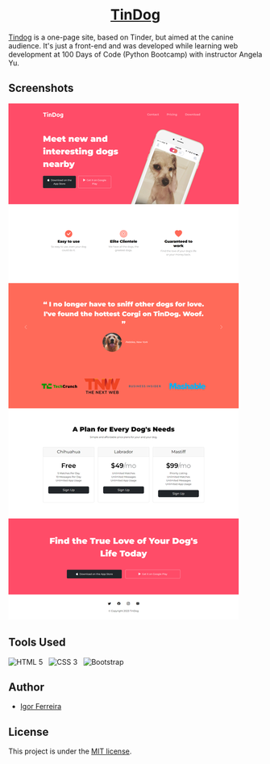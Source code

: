 <a href="https://ig0r-ferreira.github.io/tindog/" target="_blank"><h1 style="text-align: center;">TinDog</h1></a>

[Tindog](https://ig0r-ferreira.github.io/tindog/) is a one-page site, based on Tinder, but aimed at the canine audience. It's just a front-end and was developed while learning web development at 100 Days of Code (Python Bootcamp) with instructor Angela Yu.

## Screenshots

![Website screenshot](images/website.png)

## Tools Used

<img
    width="40px"
    src="https://cdn.jsdelivr.net/gh/devicons/devicon/icons/html5/html5-original.svg"
    alt="HTML 5"
/>
&nbsp;
<img
    width="40px"
    src="https://cdn.jsdelivr.net/gh/devicons/devicon/icons/css3/css3-original.svg"
    alt="CSS 3"
/>
&nbsp;
<img
    width="40px"
    src="https://cdn.jsdelivr.net/gh/devicons/devicon/icons/bootstrap/bootstrap-plain.svg"
    alt="Bootstrap"
/>

## Author

-   [Igor Ferreira](https://github.com/ig0r-ferreira)

## License

This project is under the [MIT license](LICENSE).

